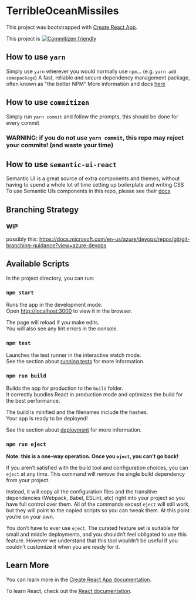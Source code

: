 # TerribleOceanMissiles
This project was bootstrapped with [Create React App](https://github.com/facebook/create-react-app).

This project is [![Commitizen friendly](https://img.shields.io/badge/commitizen-friendly-brightgreen.svg)](http://commitizen.github.io/cz-cli/)

## How to use `yarn`
Simply use `yarn` wherever you would normally use `npm`... (e.g. `yarn add somepackage`)
A fast, reliable and secure dependency management package, often known as "the better NPM"
More information and docs [here](https://yarnpkg.com/lang/en/)

## How to use `commitizen`
Simply run `yarn commit` and follow the prompts, this should be done for every commit
### WARNING: if you do not use `yarn commit`, this repo may reject your commits! (and waste your time)

## How to use `semantic-ui-react`
Semantic UI is a great source of extra components and themes, without having to spend a whole lot of time setting up boilerplate and writing CSS
To use Semantic UIs components in this repo, please see their [docs](https://react.semantic-ui.com)

## Branching Strategy
### WIP
possibly this: https://docs.microsoft.com/en-us/azure/devops/repos/git/git-branching-guidance?view=azure-devops

## Available Scripts

In the project directory, you can run:

### `npm start`

Runs the app in the development mode.<br>
Open [http://localhost:3000](http://localhost:3000) to view it in the browser.

The page will reload if you make edits.<br>
You will also see any lint errors in the console.

### `npm test`

Launches the test runner in the interactive watch mode.<br>
See the section about [running tests](https://facebook.github.io/create-react-app/docs/running-tests) for more information.

### `npm run build`

Builds the app for production to the `build` folder.<br>
It correctly bundles React in production mode and optimizes the build for the best performance.

The build is minified and the filenames include the hashes.<br>
Your app is ready to be deployed!

See the section about [deployment](https://facebook.github.io/create-react-app/docs/deployment) for more information.

### `npm run eject`

**Note: this is a one-way operation. Once you `eject`, you can’t go back!**

If you aren’t satisfied with the build tool and configuration choices, you can `eject` at any time. This command will remove the single build dependency from your project.

Instead, it will copy all the configuration files and the transitive dependencies (Webpack, Babel, ESLint, etc) right into your project so you have full control over them. All of the commands except `eject` will still work, but they will point to the copied scripts so you can tweak them. At this point you’re on your own.

You don’t have to ever use `eject`. The curated feature set is suitable for small and middle deployments, and you shouldn’t feel obligated to use this feature. However we understand that this tool wouldn’t be useful if you couldn’t customize it when you are ready for it.

## Learn More

You can learn more in the [Create React App documentation](https://facebook.github.io/create-react-app/docs/getting-started).

To learn React, check out the [React documentation](https://reactjs.org/).

